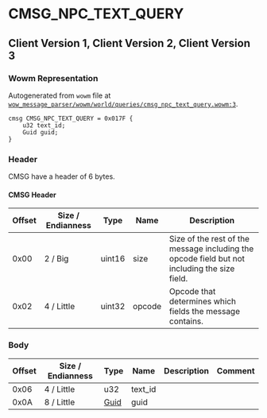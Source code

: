 # CMSG_NPC_TEXT_QUERY

## Client Version 1, Client Version 2, Client Version 3

### Wowm Representation

Autogenerated from `wowm` file at [`wow_message_parser/wowm/world/queries/cmsg_npc_text_query.wowm:3`](https://github.com/gtker/wow_messages/tree/main/wow_message_parser/wowm/world/queries/cmsg_npc_text_query.wowm#L3).
```rust,ignore
cmsg CMSG_NPC_TEXT_QUERY = 0x017F {
    u32 text_id;
    Guid guid;
}
```
### Header

CMSG have a header of 6 bytes.

#### CMSG Header

| Offset | Size / Endianness | Type   | Name   | Description |
| ------ | ----------------- | ------ | ------ | ----------- |
| 0x00   | 2 / Big           | uint16 | size   | Size of the rest of the message including the opcode field but not including the size field.|
| 0x02   | 4 / Little        | uint32 | opcode | Opcode that determines which fields the message contains.|

### Body

| Offset | Size / Endianness | Type | Name | Description | Comment |
| ------ | ----------------- | ---- | ---- | ----------- | ------- |
| 0x06 | 4 / Little | u32 | text_id |  |  |
| 0x0A | 8 / Little | [Guid](../spec/packed-guid.md) | guid |  |  |

